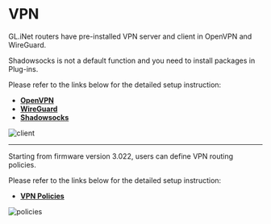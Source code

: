 # VPN

GL.iNet routers have pre-installed VPN server and client in OpenVPN and WireGuard. 

Shadowsocks is not a default function and you need to install packages in Plug-ins.

Please refer to the links below for the detailed setup instruction:

- [**OpenVPN**](https://docs.gl-inet.com/en/3/app/openvpn/)
- [**WireGuard**](https://docs.gl-inet.com/en/3/app/wireguard/)
- [**Shadowsocks**](https://docs.gl-inet.com/en/3/app/ss/)

![client](https://static.gl-inet.com/docs/en/3/setup/slate/vpn/client.png)


---

Starting from firmware version 3.022, users can define VPN routing policies. 

Please refer to the links below for the detailed setup instruction:

- [**VPN Policies**](https://docs.gl-inet.com/en/3/app/vpn_policies/)

![policies](https://static.gl-inet.com/docs/en/3/setup/slate/vpn/policies.png)